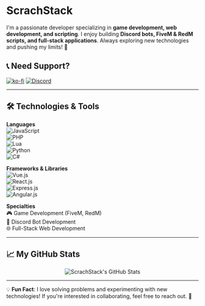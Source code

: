 # ScrachStack 

I'm a passionate developer specializing in **game development, web development, and scripting**. I enjoy building **Discord bots, FiveM & RedM scripts, and full-stack applications**. Always exploring new technologies and pushing my limits! 🚀



## 📞 Need Support?  
[![ko-fi](https://ko-fi.com/img/githubbutton_sm.svg)](https://ko-fi.com/T6T01APGOO)
[![Discord](https://img.shields.io/badge/Discord-Support-5865F2?style=flat&logo=discord&logoColor=white)](https://discord.gg/Uwg95JfwYT) 

---

## 🛠️ Technologies & Tools

**Languages**  
![JavaScript](https://img.shields.io/badge/-JavaScript-F7DF1E?style=flat&logo=javascript&logoColor=black)  
![PHP](https://img.shields.io/badge/-PHP-777BB4?style=flat&logo=php&logoColor=white)  
![Lua](https://img.shields.io/badge/-Lua-2C2D72?style=flat&logo=lua&logoColor=white)  
![Python](https://img.shields.io/badge/-Python-3776AB?style=flat&logo=python&logoColor=white)  
![C#](https://img.shields.io/badge/-C%23-239120?style=flat&logo=c-sharp&logoColor=white)  

**Frameworks & Libraries**  
![Vue.js](https://img.shields.io/badge/-Vue.js-4FC08D?style=flat&logo=vuedotjs&logoColor=white)  
![React.js](https://img.shields.io/badge/-React.js-61DAFB?style=flat&logo=react&logoColor=black)  
![Express.js](https://img.shields.io/badge/-Express.js-000000?style=flat&logo=express&logoColor=white)  
![Angular.js](https://img.shields.io/badge/-Angular-DD0031?style=flat&logo=angular&logoColor=white)  

**Specialties**  
🎮 Game Development (FiveM, RedM)  
🤖 Discord Bot Development  
🌐 Full-Stack Web Development  

---

## 📈 My GitHub Stats

<div align="center">
  <img src="https://github-readme-stats.vercel.app/api?username=ScrachStack&include_all_commits=true&count_private=true&show_icons=true&line_height=20&title_color=7A7ADB&icon_color=2234AE&text_color=D3D3D3&bg_color=0,000000,130F40" alt="ScrachStack's GitHub Stats">
</div>

---

💡 **Fun Fact**: I love solving problems and experimenting with new technologies! If you're interested in collaborating, feel free to reach out. 🚀
